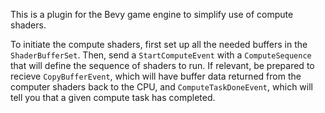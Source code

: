 This is a plugin for the Bevy game engine to simplify use of compute shaders.

To initiate the compute shaders, first set up all the needed buffers in the `ShaderBufferSet`. Then, send a `StartComputeEvent` with a `ComputeSequence` that will define the sequence of shaders to run. If relevant, be prepared to recieve `CopyBufferEvent`, which will have buffer data returned from the computer shaders back to the CPU, and `ComputeTaskDoneEvent`, which will tell you that a given compute task has completed.